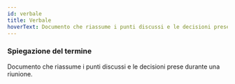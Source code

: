 ```yaml
---
id: verbale
title: Verbale
hoverText: Documento che riassume i punti discussi e le decisioni prese durante una riunione.
---
```


### Spiegazione del termine

Documento che riassume i punti discussi e le decisioni prese durante una riunione.
